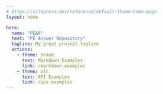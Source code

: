 ```yaml
---
# https://vitepress.dev/reference/default-theme-home-page
layout: home

hero:
  name: "PEAR"
  text: "PE Answer Repository"
  tagline: My great project tagline
  actions:
    - theme: brand
      text: Markdown Examples
      link: /markdown-examples
    - theme: alt
      text: API Examples
      link: /api-examples
---
```

